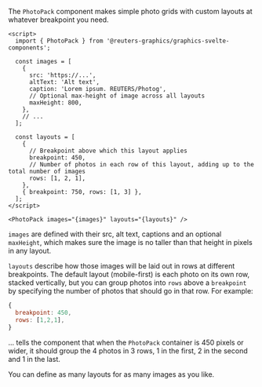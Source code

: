 The `PhotoPack` component makes simple photo grids with custom layouts at whatever breakpoint you need.

```svelte
<script>
  import { PhotoPack } from '@reuters-graphics/graphics-svelte-components';

  const images = [
    {
      src: 'https://...',
      altText: 'Alt text',
      caption: 'Lorem ipsum. REUTERS/Photog',
      // Optional max-height of image across all layouts
      maxHeight: 800,
    },
    // ...
  ];

  const layouts = [
    {
      // Breakpoint above which this layout applies
      breakpoint: 450,
      // Number of photos in each row of this layout, adding up to the total number of images
      rows: [1, 2, 1],
    },
    { breakpoint: 750, rows: [1, 3] },
  ];
</script>

<PhotoPack images="{images}" layouts="{layouts}" />
```

`images` are defined with their src, alt text, captions and an optional `maxHeight`, which makes sure the image is no taller than that height in pixels in any layout.

`layouts` describe how those images will be laid out in rows at different breakpoints. The default layout (mobile-first) is each photo on its own row, stacked vertically, but you can group photos into `rows` above a `breakpoint` by specifying the number of photos that should go in that row. For example:

```javascript
{
  breakpoint: 450,
  rows: [1,2,1],
}
```

... tells the component that when the `PhotoPack` container is 450 pixels or wider, it should group the 4 photos in 3 rows, 1 in the first, 2 in the second and 1 in the last.

You can define as many layouts for as many images as you like.
